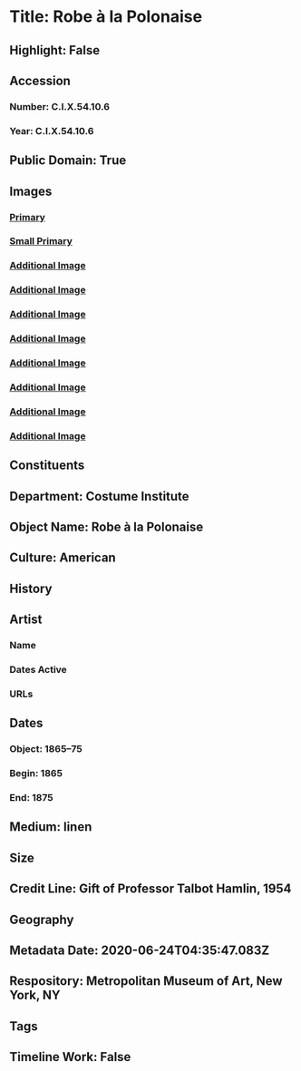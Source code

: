 # Title: Robe à la Polonaise
## Highlight: False
## Accession
### Number: C.I.X.54.10.6
### Year: C.I.X.54.10.6
## Public Domain: True
## Images
### [Primary](https://images.metmuseum.org/CRDImages/ci/original/C.I.X.54.10.6_F.jpg)
### [Small Primary](https://images.metmuseum.org/CRDImages/ci/web-large/C.I.X.54.10.6_F.jpg)
### [Additional Image](https://images.metmuseum.org/CRDImages/ci/original/C.I.X.54.10.6_F2.jpg)
### [Additional Image](https://images.metmuseum.org/CRDImages/ci/original/C.I.X.54.10.6_B2.jpg)
### [Additional Image](https://images.metmuseum.org/CRDImages/ci/original/C.I.X.54.10.6_d2.jpg)
### [Additional Image](https://images.metmuseum.org/CRDImages/ci/original/C.I.X.54.10.6_d3.jpg)
### [Additional Image](https://images.metmuseum.org/CRDImages/ci/original/C.I.X.54.10.6_S.jpg)
### [Additional Image](https://images.metmuseum.org/CRDImages/ci/original/C.I.X.54.10.6_TQL.jpg)
### [Additional Image](https://images.metmuseum.org/CRDImages/ci/original/C.I.X.54.10.6_B.jpg)
### [Additional Image](https://images.metmuseum.org/CRDImages/ci/original/C.I.X.54.10.6_d.jpg)
## Constituents
## Department: Costume Institute
## Object Name: Robe à la Polonaise
## Culture: American
## History
## Artist
### Name
### Dates Active
### URLs
## Dates
### Object: 1865–75
### Begin: 1865
### End: 1875
## Medium: linen
## Size
## Credit Line: Gift of Professor Talbot Hamlin, 1954
## Geography
## Metadata Date: 2020-06-24T04:35:47.083Z
## Respository: Metropolitan Museum of Art, New York, NY
## Tags
## Timeline Work: False